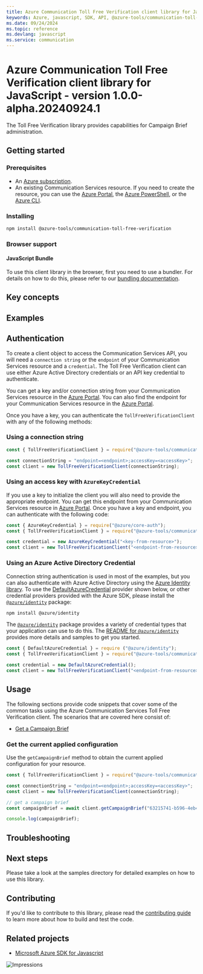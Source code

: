 ```yaml
---
title: Azure Communication Toll Free Verification client library for JavaScript
keywords: Azure, javascript, SDK, API, @azure-tools/communication-toll-free-verification, communication
ms.date: 09/24/2024
ms.topic: reference
ms.devlang: javascript
ms.service: communication
---
```

# Azure Communication Toll Free Verification client library for JavaScript - version 1.0.0-alpha.20240924.1 


The Toll Free Verification library provides capabilities for Campaign Brief administration.

## Getting started

### Prerequisites

- An [Azure subscription][azure_sub].
- An existing Communication Services resource. If you need to create the resource, you can use the [Azure Portal][azure_portal], the [Azure PowerShell][azure_powershell], or the [Azure CLI][azure_cli].

### Installing

```bash
npm install @azure-tools/communication-toll-free-verification
```

### Browser support

#### JavaScript Bundle

To use this client library in the browser, first you need to use a bundler. For details on how to do this, please refer to our [bundling documentation](https://aka.ms/AzureSDKBundling).

## Key concepts

## Examples

## Authentication

To create a client object to access the Communication Services API, you will need a `connection string` or the `endpoint` of your Communication Services resource and a `credential`. The Toll Free Verification client can use either Azure Active Directory credentials or an API key credential to authenticate.

You can get a key and/or connection string from your Communication Services resource in the [Azure Portal][azure_portal]. You can also find the endpoint for your Communication Services resource in the [Azure Portal][azure_portal].

Once you have a key, you can authenticate the `TollFreeVerificationClient` with any of the following methods:

### Using a connection string

```javascript
const { TollFreeVerificationClient } = require("@azure-tools/communication-toll-free-verification");

const connectionString = "endpoint=<endpoint>;accessKey=<accessKey>";
const client = new TollFreeVerificationClient(connectionString);
```

### Using an access key with `AzureKeyCredential`

If you use a key to initialize the client you will also need to provide the appropriate endpoint. You can get this endpoint from your Communication Services resource in [Azure Portal][azure_portal]. Once you have a key and endpoint, you can authenticate with the following code:

```javascript
const { AzureKeyCredential } = require("@azure/core-auth");
const { TollFreeVerificationClient } = require("@azure-tools/communication-toll-free-verification");

const credential = new AzureKeyCredential("<key-from-resource>");
const client = new TollFreeVerificationClient("<endpoint-from-resource>", credential);
```

### Using an Azure Active Directory Credential

Connection string authentication is used in most of the examples, but you can also authenticate with Azure Active Directory using the [Azure Identity library][azure_identity]. To use the [DefaultAzureCredential][defaultazurecredential] provider shown below, or other credential providers provided with the Azure SDK, please install the [`@azure/identity`][azure_identity] package:

```bash
npm install @azure/identity
```

The [`@azure/identity`][azure_identity] package provides a variety of credential types that your application can use to do this. The [README for `@azure/identity`][azure_identity_readme] provides more details and samples to get you started.

```javascript
const { DefaultAzureCredential } = require ("@azure/identity");
const { TollFreeVerificationClient } = require("@azure-tools/communication-toll-free-verification");

const credential = new DefaultAzureCredential();
const client = new TollFreeVerificationClient("<endpoint-from-resource>", credential);
```

## Usage

The following sections provide code snippets that cover some of the common tasks using the Azure Communication Services Toll Free Verification client. The scenarios that are covered here consist of:

- [Get a Campaign Brief](#get-a-campaign-brief)

### Get the current applied configuration
Use the `getCampaignBrief` method to obtain the current applied configuration for your resource.

```javascript
const { TollFreeVerificationClient } = require("@azure-tools/communication-toll-free-verification");

const connectionString = "endpoint=<endpoint>;accessKey=<accessKey>";
const client = new TollFreeVerificationClient(connectionString);

// get a campaign brief
const campaignBrief = await client.getCampaignBrief("63215741-b596-4eb4-a9c0-b2905ce22cb0", "US");

console.log(campaignBrief);
```

## Troubleshooting

## Next steps

Please take a look at the samples directory for detailed examples on how to use this library.

## Contributing

If you'd like to contribute to this library, please read the [contributing guide](https://github.com/Azure/azure-sdk-for-js/blob/main/CONTRIBUTING.md) to learn more about how to build and test the code.

## Related projects

- [Microsoft Azure SDK for Javascript](https://github.com/Azure/azure-sdk-for-js)

[azure_cli]: /cli/azure
[azure_sub]: https://azure.microsoft.com/free/
[azure_portal]: https://portal.azure.com
[azure_powershell]: /powershell/module/az.communication/new-azcommunicationservice
[defaultazurecredential]: https://github.com/Azure/azure-sdk-for-js/tree/main/sdk/identity/identity#defaultazurecredential
[azure_identity]: https://github.com/Azure/azure-sdk-for-js/tree/main/sdk/identity/identity
[azure_identity_readme]: https://github.com/Azure/azure-sdk-for-js/blob/main/sdk/identity/identity/README.md
![Impressions](https://azure-sdk-impressions.azurewebsites.net/api/impressions/azure-sdk-for-js%2Fsdk%2Fcommunication%2Fcommunication-toll-free-verification%2FREADME.png)

